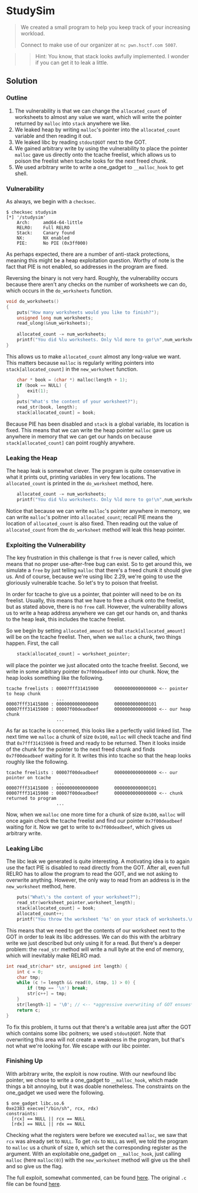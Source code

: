 # StudySim
> We created a small program to help you keep track of your increasing workload.
> 
> Connect to make use of our organizer at `nc pwn.hsctf.com 5007`.

> > Hint: You know, that stack looks awfully implemented. I wonder if you can get it to leak a little.

## Solution

### Outline
1. The vulnerability is that we can change the `allocated_count` of worksheets to almost any value we want, which will write the pointer returned by `malloc` into `stack` anywhere we like.
2. We leaked heap by writing `malloc`'s pointer into the `allocated_count` variable and then reading it out.
3. We leaked libc by reading `stdout@GOT` next to the GOT.
4. We gained arbitrary write by using the vulnerability to place the pointer `malloc` gave us directly onto the tcache freelist, which allows us to poison the freelist when tcache looks for the next freed chunk.
5. We used arbitrary write to write a one_gadget to `__malloc_hook` to get shell.

### Vulnerability
As always, we begin with a `checksec`.
```
$ checksec studysim
[*] '/studysim'
    Arch:     amd64-64-little
    RELRO:    Full RELRO
    Stack:    Canary found
    NX:       NX enabled
    PIE:      No PIE (0x3ff000)
```
As perhaps expected, there are a number of anti-stack protections, meaning this might be a heap exploitation question. Worthy of note is the fact that PIE is not enabled, so addresses in the program are fixed.

Reversing the binary is not very hard. Roughly, the vulnerability occurs because there aren't any checks on the number of worksheets we can do, which occurs in the `do_worksheets` function.
```c
void do_worksheets()
{
	puts("How many worksheets would you like to finish?");
	unsigned long num_worksheets;
	read_ulong(&num_worksheets);
  
	allocated_count -= num_worksheets;
	printf("You did %lu worksheets. Only %ld more to go!\n",num_worksheets,allocated_count);
}
```
This allows us to make `allocated_count` almost any long-value we want. This matters because `malloc` is regularly writing pointers into `stack[allocated_count]` in the `new_worksheet` function.
```c
	char * book = (char *) malloc(length + 1);
	if (book == NULL) {
		exit(1);
	}
	puts("What's the content of your worksheet?");
	read_str(book, length);
	stack[allocated_count] = book;
```
Because PIE has been disabled and `stack` is a global variable, its location is fixed. This means that we can write the heap pointer `malloc` gave us anywhere in memory that we can get our hands on because `stack[allocated_count]` can point roughly anywhere.

### Leaking the Heap
The heap leak is somewhat clever. The program is quite conservative in what it prints out, printing variables in very few locations. The `allocated_count` is printed in the `do_worksheet` method, here.
```c
	allocated_count -= num_worksheets;
	printf("You did %lu worksheets. Only %ld more to go!\n",num_worksheets,allocated_count);
```
Notice that because we can write `malloc`'s pointer anywhere in memory, we can write `malloc`'s poitner into `allocated_count`; recall PIE means the location of `allocated_count` is also fixed. Then reading out the value of `allocated_count` from the `do_worksheet` method will leak this heap pointer.

### Exploiting the Vulnerability
The key frustration in this challenge is that `free` is never called, which means that no proper use-after-free bug can exist. So to get around this, we simulate a `free` by just telling `malloc` that there's a freed chunk it should give us. And of course, because we're using libc 2.29, we're going to use the gloriously vulnerable tcache. So let's try to poison that freelist.

In order for tcache to give us a pointer, that pointer will need to be on its freelist. Usually, this means that we have to free a chunk onto the freelist, but as stated above, there is no `free` call. However, the vulnerability allows us to write a heap address anywhere we can get our hands on, and thanks to the heap leak, this includes the tcache freelist.

So we begin by setting `allocated_amount` so that `stack[allocated_amount]` will be on the tcache freelist. Then, when we `malloc` a chunk, two things happen. First, the call
```c
	stack[allocated_count] = worksheet_pointer;
```
will place the pointer we just allocated onto the tcache freelist. Second, we write in some arbitrary pointer `0x7f00deadbeef` into our chunk. Now, the heap looks something like the following.
```
tcache freelists : 00007fff31415900      0000000000000000 <-- pointer to heap chunk
                   ...
00007fff31415800 : 0000000000000000      0000000000000101
00007fff31415900 : 00007f00deadbeef      0000000000000000 <-- our heap chunk
                   ...
```
As far as tcache is concerned, this looks like a perfectly valid linked list. The next time we `malloc` a chunk of size `0x100`, `malloc` will check tcache and find that `0x7fff31415900` is freed and ready to be returned. Then it looks inside of the chunk for the pointer to the next freed chunk and finds `0x7f00deadbeef` waiting for it. It writes this into tcache so that the heap looks roughly like the following.
```
tcache freelists : 00007f00deadbeef      0000000000000000 <-- our pointer on tcache
                   ...
00007fff31415800 : 0000000000000000      0000000000000101
00007fff31415900 : 00007f00deadbeef      0000000000000000 <-- chunk returned to program
                   ...
```
Now, when we `malloc` one more time for a chunk of size `0x100`, `malloc` will once again check the tcache freelist and find our pointer `0x7f00deadbeef` waiting for it. Now we get to write to `0x7f00deadbeef`, which gives us arbitrary write.

### Leaking Libc
The libc leak we generated is quite interesting. A motivating idea is to again use the fact PIE is disabled to read directly from the GOT. After all, even full RELRO has to allow the program to read the GOT, and we not asking to overwrite anything. However, the only way to read from an address is in the `new_worksheet` method, here.
```c
	puts("What\'s the content of your worksheet?");
	read_str(worksheet_pointer,worksheet_length);
	stack[allocated_count] = book;
	allocated_count++;
	printf("You throw the worksheet '%s' on your stack of worksheets.\n", book);
```
This means that we need to get the contents of our worksheet next to the GOT in order to leak its libc addresses. We can do this with the arbitrary write we just described but only using it for a read. But there's a deeper problem: the `read_str` method will write a null byte at the end of memory, which will inevitably make RELRO mad.
```c
int read_str(char* str, unsigned int length) {
	int c = 0;
	char tmp;
	while (c != length && read(0, &tmp, 1) > 0) {
		if (tmp == '\n') break;
		str[c++] = tmp;
	}
	str[length-1] = '\0'; // <-- *aggressive overwriting of GOT ensues*
	return c;
}
```
To fix this problem, it turns out that there's a writable area just after the GOT which contains some libc poitners; we used `stdout@GOT`. Note that overwriting this area will not create a weakness in the program, but that's not what we're looking for. We escape with our libc pointer.

### Finishing Up
With arbitrary write, the exploit is now routine. With our newfound libc pointer, we chose to write a one_gadget to `__malloc_hook`, which made things a bit annoying, but it was doable nonetheless. The constraints on the one_gadget we used were the following.
```
$ one_gadget libc.so.6
0xe2383 execve("/bin/sh", rcx, rdx)
constraints:
  [rcx] == NULL || rcx == NULL
  [rdx] == NULL || rdx == NULL
```
Checking what the registers were before we executed `malloc`, we saw that `rcx` was already set to `NULL`. To get `rdx` to `NULL` as well, we told the program to `malloc` us a chunk of size `0`, which set the corresponding register as the argument. With an exploitable one_gadget on `__malloc_hook`, just calling `malloc` (here `malloc(0)`) with the `new_worksheet` method will give us the shell and so give us the flag.

The full exploit, somewhat commented, can be found [here](/StudySim/studyforce.py). The original `.c` file can be found [here](/StudySim/studysim.c).
